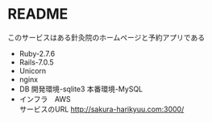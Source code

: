 # README

このサービスはある針灸院のホームページと予約アプリである

* Ruby-2.7.6
* Rails-7.0.5
* Unicorn
* nginx
* DB 開発環境-sqlite3 本番環境-MySQL
* インフラ　AWS<br>
サービスのURL
http://sakura-harikyuu.com:3000/

